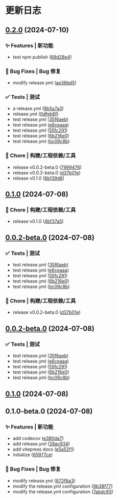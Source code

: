 # 更新日志

## [0.2.0](https://github.com/caigh1012/abrick/compare/v0.1.0...v0.2.0) (2024-07-10)


### ✨ Features | 新功能

* test npm publish ([69d28e4](https://github.com/caigh1012/abrick/commit/69d28e4673fc0bc4bdacc984ac7c06dcb24288f6))


### 🐛 Bug Fixes | Bug 修复

* modify release.yml ([ae36bd5](https://github.com/caigh1012/abrick/commit/ae36bd504d84f177e8a8593a5a1ac4f57267a3c3))


### ✅ Tests | 测试

* a  release.yml ([9b5a7a3](https://github.com/caigh1012/abrick/commit/9b5a7a39fea107ffdd5ef9535ef89fddcd679df0))
* release.yml ([0dfeb6f](https://github.com/caigh1012/abrick/commit/0dfeb6fa6e50d1eaa949f2927c0c6add042b4acf))
* test release.yml ([35f6aeb](https://github.com/caigh1012/abrick/commit/35f6aeb2cfbe3e148133376650db5202fb45ea0c))
* test release.yml ([e6ceaaa](https://github.com/caigh1012/abrick/commit/e6ceaaa6d186ec4be9b57f9cb47f70b81419d6f1))
* test release.yml ([55fc291](https://github.com/caigh1012/abrick/commit/55fc291f4def6025bb0400a6ed001ebd75151d26))
* test release.yml ([6b216e0](https://github.com/caigh1012/abrick/commit/6b216e0ae3782028a031fcbbe3da28a5db9fd3e6))
* test release.yml ([bc09c8b](https://github.com/caigh1012/abrick/commit/bc09c8b51fe54303de810f714619ea9e205734d3))


### 🚀 Chore | 构建/工程依赖/工具

* release v0.0.2-beta.0 ([7999476](https://github.com/caigh1012/abrick/commit/79994763716984275b0c2e083082ae45bfd25c1e))
* release v0.0.2-beta.0 ([d37b01e](https://github.com/caigh1012/abrick/commit/d37b01ec37c59ad13d56e5fa462cd72783382529))
* release v0.1.0 ([6b139d8](https://github.com/caigh1012/abrick/commit/6b139d80a8deedf9fded10fdbe48c1b9b0b48294))

## [0.1.0](https://github.com/caigh1012/abrick/compare/v0.1.0-beta.0...v0.1.0) (2024-07-08)


### 🚀 Chore | 构建/工程依赖/工具

* release v0.1.0 ([4bf37a5](https://github.com/caigh1012/abrick/commit/4bf37a5494026e709132a8dcecd14fa7b9000ed3))

## [0.0.2-beta.0](https://github.com/caigh1012/abrick/compare/v0.1.0...v0.0.2-beta.0) (2024-07-08)


### ✅ Tests | 测试

* test release.yml ([35f6aeb](https://github.com/caigh1012/abrick/commit/35f6aeb2cfbe3e148133376650db5202fb45ea0c))
* test release.yml ([e6ceaaa](https://github.com/caigh1012/abrick/commit/e6ceaaa6d186ec4be9b57f9cb47f70b81419d6f1))
* test release.yml ([55fc291](https://github.com/caigh1012/abrick/commit/55fc291f4def6025bb0400a6ed001ebd75151d26))
* test release.yml ([6b216e0](https://github.com/caigh1012/abrick/commit/6b216e0ae3782028a031fcbbe3da28a5db9fd3e6))
* test release.yml ([bc09c8b](https://github.com/caigh1012/abrick/commit/bc09c8b51fe54303de810f714619ea9e205734d3))


### 🚀 Chore | 构建/工程依赖/工具

* release v0.0.2-beta.0 ([d37b01e](https://github.com/caigh1012/abrick/commit/d37b01ec37c59ad13d56e5fa462cd72783382529))

## [0.0.2-beta.0](https://github.com/caigh1012/abrick/compare/v0.1.0...v0.0.2-beta.0) (2024-07-08)


### ✅ Tests | 测试

* test release.yml ([35f6aeb](https://github.com/caigh1012/abrick/commit/35f6aeb2cfbe3e148133376650db5202fb45ea0c))
* test release.yml ([e6ceaaa](https://github.com/caigh1012/abrick/commit/e6ceaaa6d186ec4be9b57f9cb47f70b81419d6f1))
* test release.yml ([55fc291](https://github.com/caigh1012/abrick/commit/55fc291f4def6025bb0400a6ed001ebd75151d26))
* test release.yml ([6b216e0](https://github.com/caigh1012/abrick/commit/6b216e0ae3782028a031fcbbe3da28a5db9fd3e6))
* test release.yml ([bc09c8b](https://github.com/caigh1012/abrick/commit/bc09c8b51fe54303de810f714619ea9e205734d3))

## [0.1.0](https://github.com/caigh1012/abrick/compare/v0.1.0-beta.0...v0.1.0) (2024-07-08)

## 0.1.0-beta.0 (2024-07-08)


### ✨ Features | 新功能

* add codecov ([e380da7](https://github.com/caigh1012/abrick/commit/e380da7017fe3aac52e43e44660bc28781bf0f58))
* add release.yml ([28ac934](https://github.com/caigh1012/abrick/commit/28ac934b753f1d4b14d1146644c1ccb50ea7ed99))
* add vitepress docs ([e5a52f1](https://github.com/caigh1012/abrick/commit/e5a52f1c78f9e3c102d577cb44d350e22c904946))
* initialize ([65977ce](https://github.com/caigh1012/abrick/commit/65977ce63ad2bd4c68ed37caeeeca5cb66b86a44))


### 🐛 Bug Fixes | Bug 修复

* modify release.yml ([872f8a3](https://github.com/caigh1012/abrick/commit/872f8a39d17227d6dda6133a55d52f0d3ad12010))
* modify the release.yml configuration ([9b38f77](https://github.com/caigh1012/abrick/commit/9b38f77140efb080c1dc5411de0bb630cfaed52f))
* modify the release.yml configuration ([7abdc93](https://github.com/caigh1012/abrick/commit/7abdc935396ac7f36a3dece61a40d1dec0b41993))
